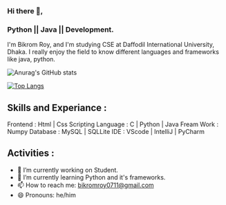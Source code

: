 ### Hi there 👋,
### Python || Java || Development.

I'm Bikrom Roy, and I'm studying CSE at Daffodil International University, Dhaka. I really enjoy the field to know different languages and frameworks like java, python.

![Anurag's GitHub stats](https://github-readme-stats.vercel.app/api?username=ADATYA&show_icons=true&theme=radical)

[![Top Langs](https://github-readme-stats.vercel.app/api/top-langs/?username=ADATYA&layout=compact)](https://github.com/anuraghazra/github-readme-stats)


## Skills and Experiance :

Frontend           : Html | Css 
Scripting Language : C | Python | Java
Fream Work         : Numpy 
Database           : MySQL | SQLLite 
IDE                : VScode | IntelliJ | PyCharm 



## Activities  :

- 🔭 I’m currently working on Student. 
- 🌱 I’m currently learning Python and it's frameworks. 
- 📫 How to reach me: bikromroy0711@gmail.com 
- 😄 Pronouns: he/him 





